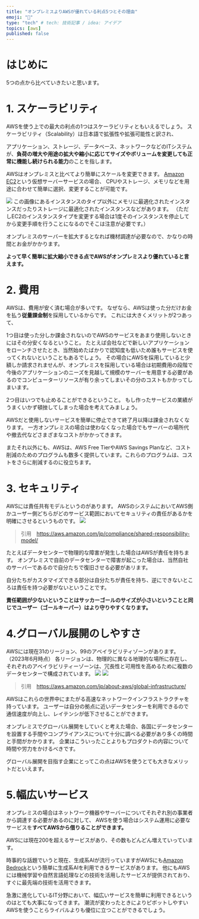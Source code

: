 ```yaml
---
title: "オンプレミスよりAWSが優れている利点5つとその理由"
emoji: "📌"
type: "tech" # tech: 技術記事 / idea: アイデア
topics: [aws]
published: false
---
```


# はじめに
5つの点から比べていきたいと思います。
# 1. スケーラビリティ

AWSを使う上での最大の利点の1つはスケーラビリティともいえるでしょう。
スケーラビリティ（Scalability）は日本語で拡張性や拡張可能性と訳され、

アプリケーション、ストレージ、データベース、ネットワークなどのITシステムが、**負荷の増大や用途の拡大や縮小に応じてサイズやボリュームを変更しても正常に機能し続けられる能力**のことを指します。

AWSはオンプレミスと比べてより簡単にスケールを変更できます。
[Amazon EC2](https://aws.amazon.com/jp/ec2/)という仮想サーバーサービスの場合、
CPUやストレージ、メモリなどを用途に合わせて簡単に選択、変更することが可能です。

![](https://storage.googleapis.com/zenn-user-upload/f6dff48b836f-20230603.png)
この画像にあるインスタンスのタイプ以外にメモリに最適化されたインスタンスだったりストレージに最適化されたインスタンスなどがあります。
（ただしEC2のインスタンスタイプを変更する場合は1度そのインスタンスを停止してから変更手順を行うことになるのでそこは注意が必要です。）

オンプレミスのサーバーを拡大するとなれば機材調達が必要なので、かなりの時間とお金がかかります。

**よって早く簡単に拡大縮小できる点でAWSがオンプレミスより優れていると言えます。**

# 2. 費用
AWSは、費用が安く済む場合が多いです。
なぜなら、AWSは使った分だけお金を払う**従量課金制**を採用しているからです。
これには大きくメリットが2つあって、

1つ目は使った分しか課金されないのでAWSのサービスをあまり使用しないときにはその分安くなるということ。
たとえば会社などで新しいアプリケーションをローンチさせたとき、当然始めたばかりで認知度も低いため誰もサービスを使ってくれないということもあるでしょう。
その場合にAWSを採用していると少額しか請求されませんが、オンプレミスを採用している場合は初期費用の段階で今後のアプリケーションのニーズを見越して規模のサーバーを用意する必要があるのでコンピューターリソースが有り余ってしまいその分のコストもかかってしまいます。

2つ目はいつでも止めることができるということ。
もし作ったサービスの業績がうまくいかず頓挫してしまった場合を考えてみましょう。

AWSだと使用しないサービスを簡単に停止できて終了月以降は課金されなくなります。
一方オンプレミスの場合は使わなくなった場合でもサーバーの場所代や撤去代などさまざまなコストがかかってきます。


またそれ以外にも、AWSは、AWS Free TierやAWS Savings Planなど、コスト削減のためのプログラムも数多く提供しています。これらのプログラムは、コストをさらに削減するのに役立ちます。

# 3. セキュリティ

AWSには責任共有モデルというのがあります。
AWSのシステムにおいてAWS側かユーザー側どちらがどのサービス範囲においてセキュリティの責任があるかを明確にさせるというものです。
![](https://storage.googleapis.com/zenn-user-upload/e13846940f91-20230604.jpeg)
> 引用　https://aws.amazon.com/jp/compliance/shared-responsibility-model/


たとえばデータセンターで物理的な障害が発生した場合はAWSが責任を持ちます。
オンプレミスで自前のデータセンターで障害が起こった場合は、当然自社のサーバーであるので自分たちで復旧させる必要があリます。

自分たちがカスタマイズできる部分は自分たちが責任を持ち、逆にできないところは責任を持つ必要がないということです。

**責任範囲が少ないということはサッカーゴールのサイズが小さいということと同じでユーザー（ゴールキーパー）はより守りやすくなります。**


# 4.グローバル展開のしやすさ
AWSには現在31のリージョン、99のアベイラビリティゾーンがあります。（2023年6月時点）
各リージョンは、物理的に異なる地理的な場所に存在し、それぞれのアベイラビリティーゾーンは、冗長性と可用性を高めるために複数のデータセンターで構成されています。
![](https://storage.googleapis.com/zenn-user-upload/a00c19c9fd36-20230604.png)
![](https://storage.googleapis.com/zenn-user-upload/bfde57c34f2a-20230604.png)
> 引用　https://aws.amazon.com/jp/about-aws/global-infrastructure/

AWSはこれらの世界中にまたがる高速なネットワークインフラストラクチャを持っています。
ユーザーは自分の拠点に近いデータセンターを利用できるので通信速度が向上し、レイテンシが低下させることができます。

オンプレミスでグローバル展開をしていくと考えた場合、各国にデータセンターを設置する手間やコンプライアンスについて十分に調べる必要があり多くの時間と手間がかかります。
企業はこういったことよりもプロダクトの内容について時間や労力をかけるべきです。


グローバル展開を目指す企業にとってこの点はAWSを使うとても大きなメリットだといえます。


# 5.幅広いサービス
オンプレミスの場合はネットワーク機器やサーバーについてそれぞれ別の事業者から調達する必要があるのに対して、
AWSを使う場合はシステム運用に必要なサービスを**すべてAWSから借りることができます。**

AWSには現在200を超えるサービスがあり、その数もどんどん増えていっています。

時事的な話題でいうと現在、生成系AIが流行っていますがAWSにも[Amazon Bedrock](https://aws.amazon.com/jp/bedrock/)という簡単に生成系AIを利用できるサービスがあります。
他にもAWSには機械学習や自然言語処理などの技術を活用したサービスが提供されており、すぐに最先端の技術を活用できます。

急激に進化しているIT分野において、幅広いサービスを簡単に利用できるというのはとても大事になってきます。
潮流が変わったときによりピボットしやすいAWSを使うことらライバルよりも優位に立つことができるでしょう。






